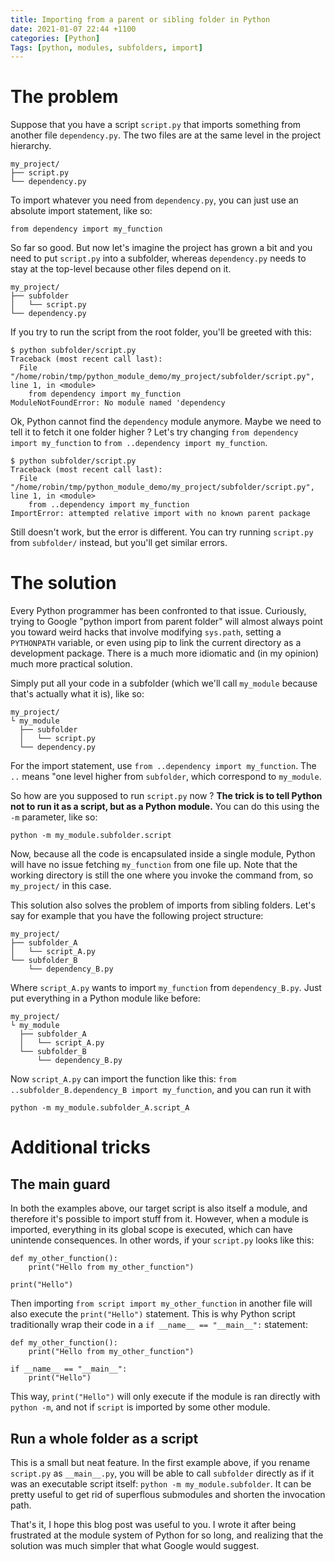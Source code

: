 ```yaml
---
title: Importing from a parent or sibling folder in Python
date: 2021-01-07 22:44 +1100
categories: [Python]
Tags: [python, modules, subfolders, import]
---
```


# The problem

Suppose that you have a script `script.py` that imports something from another file `dependency.py`. The two files are at the same level in the project hierarchy.

```
my_project/
├── script.py
└── dependency.py
```

To import whatever you need from `dependency.py`, you can just use an absolute import statement, like so:

```
from dependency import my_function
```

So far so good. But now let's imagine the project has grown a bit and you need to put `script.py` into a subfolder, whereas `dependency.py` needs to stay at the top-level because other files depend on it.

```
my_project/
├── subfolder
│   └── script.py
└── dependency.py
```

If you try to run the script from the root folder, you'll be greeted with this:

```
$ python subfolder/script.py
Traceback (most recent call last):
  File "/home/robin/tmp/python_module_demo/my_project/subfolder/script.py", line 1, in <module>
    from dependency import my_function
ModuleNotFoundError: No module named 'dependency
```

Ok, Python cannot find the `dependency` module anymore. Maybe we need to tell it to fetch it one folder higher ? Let's try changing `from dependency import my_function` to `from ..dependency import my_function`.

```
$ python subfolder/script.py
Traceback (most recent call last):
  File "/home/robin/tmp/python_module_demo/my_project/subfolder/script.py", line 1, in <module>
    from ..dependency import my_function
ImportError: attempted relative import with no known parent package
```

Still doesn't work, but the error is different. You can try running `script.py` from `subfolder/` instead, but you'll get similar errors.


# The solution

Every Python programmer has been confronted to that issue. Curiously, trying to Google "python import from parent folder" will almost always point you toward weird hacks that involve modifying `sys.path`, setting a `PYTHONPATH` variable, or even using pip to link the current directory as a development package. There is a much more idiomatic and (in my opinion) much more practical solution.

Simply put all your code in a subfolder (which we'll call `my_module` because that's actually what it is), like so:

```
my_project/
└ my_module
  ├── subfolder
  │   └── script.py
  └── dependency.py
```

For the import statement, use `from ..dependency import my_function`. The `..` means "one level higher from `subfolder`, which correspond to `my_module`.

So how are you supposed to run `script.py` now ? **The trick is to tell Python not to run it as a script, but as a Python module.** You can do this using the `-m` parameter, like so:

```
python -m my_module.subfolder.script
```

Now, because all the code is encapsulated inside a single module, Python will have no issue fetching `my_function` from one file up. Note that the working directory is still the one where you invoke the command from, so `my_project/` in this case.

This solution also solves the problem of imports from sibling folders. Let's say for example that you have the following project structure:

```
my_project/
├── subfolder_A
│   └── script_A.py
└── subfolder_B
    └── dependency_B.py
```

Where `script_A.py` wants to import `my_function` from `dependency_B.py`. Just put everything in a Python module like before:

```
my_project/
└ my_module
  ├── subfolder_A
  │   └── script_A.py
  └── subfolder_B
      └── dependency_B.py
```

Now `script_A.py` can import the function like this: `from ..subfolder_B.dependency_B import my_function`, and you can run it with

```
python -m my_module.subfolder_A.script_A
```

# Additional tricks

## The __main__ guard

In both the examples above, our target script is also itself a module, and therefore it's possible to import stuff from it. However, when a module is imported, everything in its global scope is executed, which can have unintende consequences. In other words, if your `script.py` looks like this:

```
def my_other_function():
    print("Hello from my_other_function")
    
print("Hello")
```

Then importing `from script import my_other_function` in another file will also execute the `print("Hello")` statement.
This is why Python script traditionally wrap their code in a `if __name__ == "__main__":` statement:

```
def my_other_function():
    print("Hello from my_other_function")
    
if __name__ == "__main__":
    print("Hello")
```

This way, `print("Hello")` will only execute if the module is ran directly with `python -m`, and not if `script` is imported by some other module.


## Run a whole folder as a script

This is a small but neat feature. In the first example above, if you rename `script.py` as `__main__.py`, you will be able to call `subfolder` directly as if it was an executable script itself: `python -m my_module.subfolder`. It can be pretty useful to get rid of superflous submodules and shorten the invocation path.

That's it, I hope this blog post was useful to you. I wrote it after being frustrated at the module system of Python for so long, and realizing that the solution was much simpler that what Google would suggest.
